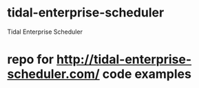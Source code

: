 # tidal-enterprise-scheduler
Tidal Enterprise Scheduler

# repo for http://tidal-enterprise-scheduler.com/ code examples 

